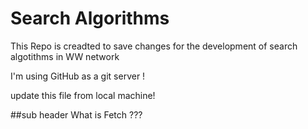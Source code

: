 # Search Algorithms

This Repo is creadted to save changes for the development of search algotithms in WW network 

I'm using GitHub as a git server !

update this file from local machine!

##sub header
What is Fetch ???

